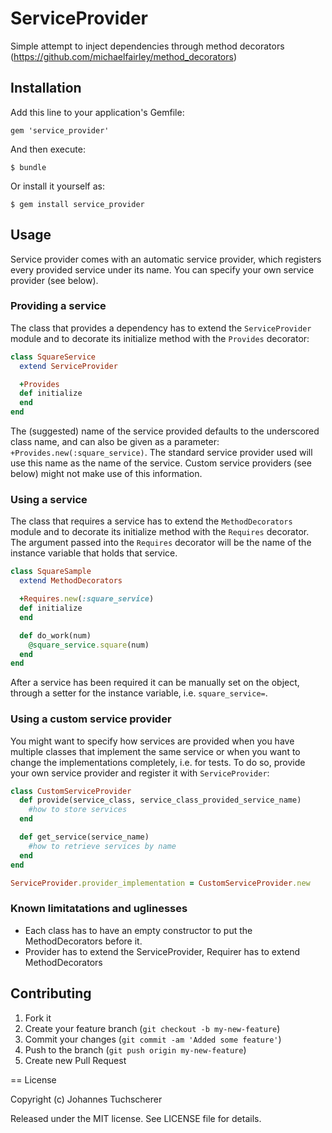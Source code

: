 # ServiceProvider

Simple attempt to inject dependencies through method decorators (https://github.com/michaelfairley/method_decorators)

## Installation

Add this line to your application's Gemfile:

    gem 'service_provider'

And then execute:

    $ bundle

Or install it yourself as:

    $ gem install service_provider

## Usage
Service provider comes with an automatic service provider, which registers every provided service under its name. You can specify your own service provider (see below).

### Providing a service
The class that provides a dependency has to extend the `ServiceProvider` module and to decorate its initialize method with the `Provides` decorator:

```ruby
class SquareService
  extend ServiceProvider

  +Provides
  def initialize
  end
end  
```
The (suggested) name of the service provided defaults to the underscored class name, and can also be given as a parameter: `+Provides.new(:square_service)`. The standard service provider used will use this name as the name of the service. Custom service providers (see below) might not make use of this information.

### Using a service
The class that requires a service has to extend the `MethodDecorators` module and to decorate its initialize method with the `Requires` decorator. The argument passed into the `Requires` decorator will be the name of the instance variable that holds that service.

```ruby
class SquareSample
  extend MethodDecorators

  +Requires.new(:square_service)
  def initialize
  end

  def do_work(num)
    @square_service.square(num)
  end
end
``` 

After a service has been required it can be manually set on the object, through a setter for the instance variable, i.e. `square_service=`.

### Using a custom service provider
You might want to specify how services are provided when you have multiple classes that implement the same service or when you want to change the implementations completely, i.e. for tests. To do so, provide your own service provider and register it with `ServiceProvider`:

```ruby
class CustomServiceProvider
  def provide(service_class, service_class_provided_service_name)
    #how to store services
  end

  def get_service(service_name)
    #how to retrieve services by name
  end
end

ServiceProvider.provider_implementation = CustomServiceProvider.new
```

### Known limitatations and uglinesses
- Each class has to have an empty constructor to put the MethodDecorators before it.
- Provider has to extend the ServiceProvider, Requirer has to extend MethodDecorators

## Contributing

1. Fork it
2. Create your feature branch (`git checkout -b my-new-feature`)
3. Commit your changes (`git commit -am 'Added some feature'`)
4. Push to the branch (`git push origin my-new-feature`)
5. Create new Pull Request

== License

Copyright (c) Johannes Tuchscherer

Released under the MIT license. See LICENSE file for details.